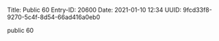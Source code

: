 Title: Public 60
Entry-ID: 20600
Date: 2021-01-10 12:34
UUID: 9fcd33f8-9270-5c4f-8d54-66ad416a0eb0

public 60
